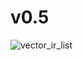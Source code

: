 # v0.5
![vector_ir_list](https://user-images.githubusercontent.com/90329649/140505603-c68f593e-cb95-4a24-a304-e9dece25e5a8.PNG)

